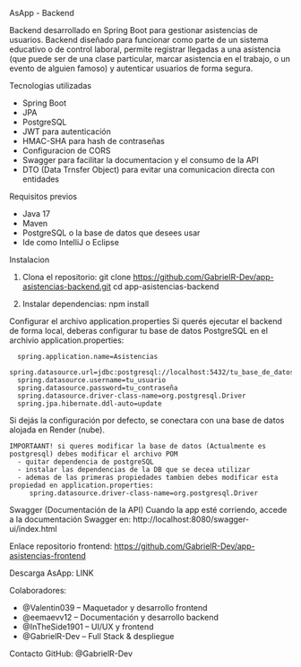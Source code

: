 AsApp - Backend

Backend desarrollado en Spring Boot para gestionar asistencias de usuarios. Backend diseñado para funcionar como parte de un sistema educativo o de control laboral, permite registrar llegadas a una asistencia (que puede ser de una clase 
particular, marcar asistencia en el trabajo, o un evento de alguien famoso) y autenticar usuarios de forma segura.

Tecnologias utilizadas
- Spring Boot
- JPA
- PostgreSQL
- JWT para autenticación  
- HMAC-SHA para hash de contraseñas  
- Configuracion de CORS
- Swagger para facilitar la documentacion y el consumo de la API
- DTO (Data Trnsfer Object) para evitar una comunicacion directa con entidades

Requisitos previos
- Java 17
- Maven
- PostgreSQL o la base de datos que desees usar
- Ide como IntelliJ o Eclipse

Instalacion

1. Clona el repositorio:
   git clone https://github.com/GabrielR-Dev/app-asistencias-backend.git
   cd app-asistencias-backend

2. Instalar dependencias:
   npm install

Configurar el archivo application.properties
Si querés ejecutar el backend de forma local, deberas configurar tu base de datos PostgreSQL en el archivio application.properties:

      spring.application.name=Asistencias
      spring.datasource.url=jdbc:postgresql://localhost:5432/tu_base_de_datos
      spring.datasource.username=tu_usuario
      spring.datasource.password=tu_contraseña
      spring.datasource.driver-class-name=org.postgresql.Driver
      spring.jpa.hibernate.ddl-auto=update
      
   Si dejás la configuración por defecto, se conectara con una base de datos alojada en Render (nube).

    IMPORTAANT! si queres modificar la base de datos (Actualmente es postgresql) debes modificar el archivo POM 
      - quitar dependencia de postgreSQL
      - instalar las dependencias de la DB que se decea utilizar
      - ademas de las primeras propiedades tambien debes modificar esta propiedad en application.properties: 
         spring.datasource.driver-class-name=org.postgresql.Driver


Swagger (Documentación de la API)
   Cuando la app esté corriendo, accede a la documentación Swagger en:
   http://localhost:8080/swagger-ui/index.html

Enlace repositorio frontend: https://github.com/GabrielR-Dev/app-asistencias-frontend


Descarga AsApp: LINK

Colaboradores:
   - @Valentin039 – Maquetador y desarrollo frontend
   - @eemaevv12 – Documentación y desarrollo backend
   - @InTheSide1901 – UI/UX y frontend
   - @GabrielR-Dev – Full Stack & despliegue

Contacto
   GitHub: @GabrielR-Dev

  

